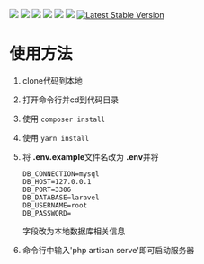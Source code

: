 
![](https://img.shields.io/badge/license-Anti_996-blue.svg)
![](https://img.shields.io/badge/license-MIT-black.svg)
![](https://img.shields.io/badge/language-php-orange.svg)
[![](https://img.shields.io/badge/cnblogs-@Noone-green.svg?colorA=abcdef)](https://blog.csdn.net/weixin_45120915?spm=1010.2135.3001.5113)
![](https://img.shields.io/badge/platform-Windows/MacOS/Linux-lightgrey.svg)
<a href="https://travis-ci.org/onevcat/Kingfisher"><img src="https://img.shields.io/travis/onevcat/Kingfisher/master.svg"></a>
<a href="https://packagist.org/packages/laravel/framework"><img src="https://img.shields.io/packagist/v/laravel/framework" alt="Latest Stable Version"></a>


# 使用方法

1. clone代码到本地

2. 打开命令行并cd到代码目录

3. 使用 `composer install`

4. 使用 `yarn install`

5. 将 <b>.env.example</b>文件名改为 <b>.env</b>并将

   ```
   DB_CONNECTION=mysql
   DB_HOST=127.0.0.1
   DB_PORT=3306
   DB_DATABASE=laravel
   DB_USERNAME=root
   DB_PASSWORD=
   ```

   字段改为本地数据库相关信息

6. 命令行中输入'php artisan serve'即可启动服务器

